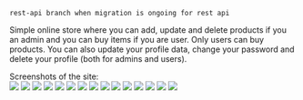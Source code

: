 ````
rest-api branch when migration is ongoing for rest api
````

Simple online store where you can add, update and delete products if you an admin and
you can buy items if you are user. Only users can buy products. You can also update your
profile data, change your password and delete your profile (both for admins and users).

Screenshots of the site:<br>
![](screenshots/1.jpg)
![](screenshots/2.jpg)
![](screenshots/3.jpg)
![](screenshots/4.jpg)
![](screenshots/5.jpg)
![](screenshots/6.jpg)
![](screenshots/7.jpg)
![](screenshots/8.jpg)
![](screenshots/9.jpg)
![](screenshots/10.jpg)
![](screenshots/11.jpg)
![](screenshots/12.jpg)
![](screenshots/13.jpg)
![](screenshots/14.jpg)
![](screenshots/15.jpg)
